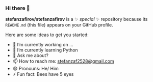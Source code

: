### Hi there 👋

**stefanzafirov/stefanzafirov** is a ✨ _special_ ✨ repository because its `README.md` (this file) appears on your GitHub profile.

Here are some ideas to get you started:

- 🔭 I’m currently working on ...
- 🌱 I’m currently learning Python
- 💬 Ask me about?
- 📫 How to reach me: stefanzaf2528@gmail.com
- 😄 Pronouns: He/ Him
- ⚡ Fun fact: Bees have 5 eyes
